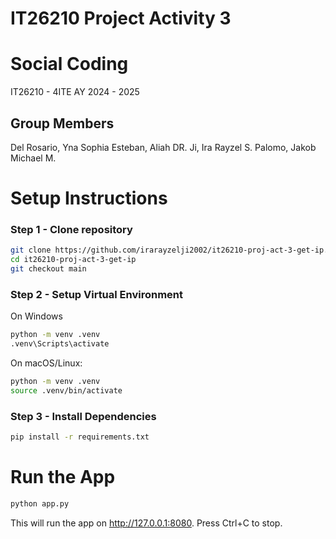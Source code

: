 # IT26210 Project Activity 3

# Social Coding

IT26210 - 4ITE
AY 2024 - 2025

## Group Members

Del Rosario, Yna Sophia
Esteban, Aliah DR.
Ji, Ira Rayzel S.
Palomo, Jakob Michael M.

# Setup Instructions

### Step 1 - Clone repository

```bash
git clone https://github.com/irarayzelji2002/it26210-proj-act-3-get-ip.git
cd it26210-proj-act-3-get-ip
git checkout main
```

### Step 2 - Setup Virtual Environment

On Windows

```bash
python -m venv .venv
.venv\Scripts\activate
```

On macOS/Linux:

```bash
python -m venv .venv
source .venv/bin/activate
```

### Step 3 - Install Dependencies

```bash
pip install -r requirements.txt
```

# Run the App

```bash
python app.py
```

This will run the app on http://127.0.0.1:8080. Press Ctrl+C to stop.

